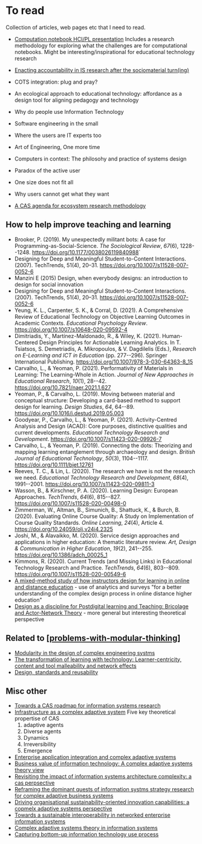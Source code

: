 # To read

Collection of articles, web pages etc that I need to read.

- [Computation notebook HCI/PL presentation](https://onedrive.live.com/view.aspx?resid=23A98B32CC5D3F92!164971&ithint=file%2cpptx&authkey=!AEJf_FUrs2QcomQ)
  Includes a research methodology for exploring what the challenges are for computational notebooks. Might be interesting/inspirational for educational technology research
- [Enacting accountability in IS research after the sociomaterial turn(ing)](https://aisel.aisnet.org/jais/vol21/iss4/10/) 
- COTS integration: plug and pray?
- An ecological approach to educational technology: affordance as a design tool for aligning pedagogy and technology
- Why do people use Information Technology
- Software engineering in the small
- Where the users are IT experts too
- Art of Engineering, One more time
- Computers in context: The philosohy and practice of systems design
- Paradox of the active user
- One size does not fit all
- Why users cannot get what they want

- [A CAS agenda for ecosystem research methodology](https://www-sciencedirect-com.libraryproxy.griffith.edu.au/science/article/pii/S0040162519305505)

## How to help improve teaching and learning

- Brooker, P. (2019). My unexpectedly militant bots: A case for Programming-as-Social-Science. *The Sociological Review*, *67*(6), 1228--1248\. <https://doi.org/10.1177/0038026119840988>`
- Designing for Deep and Meaningful Student-to-Content Interactions. (2007). TechTrends, 51(4), 20–31. https://doi.org/10.1007/s11528-007-0052-6
- Manzini E (2015) Design, when everybody designs: an introduction to design for social innovation
- Designing for Deep and Meaningful Student-to-Content Interactions. (2007). TechTrends, 51(4), 20–31. https://doi.org/10.1007/s11528-007-0052-6
- Yeung, K. L., Carpenter, S. K., & Corral, D. (2021). A Comprehensive Review of Educational Technology on Objective Learning Outcomes in Academic Contexts. *Educational Psychology Review*. <https://doi.org/10.1007/s10648-020-09592-4>
- Dimitriadis, Y., Martínez-Maldonado, R., & Wiley, K. (2021). Human-Centered Design Principles for Actionable Learning Analytics. In T. Tsiatsos, S. Demetriadis, A. Mikropoulos, & V. Dagdilelis (Eds.), *Research on E-Learning and ICT in Education* (pp. 277--296). Springer International Publishing. <https://doi.org/10.1007/978-3-030-64363-8_15>
- Carvalho, L., & Yeoman, P. (2021). Performativity of Materials in Learning: The Learning-Whole in Action. *Journal of New Approaches in Educational Research*, *10*(1), 28--42\. <https://doi.org/10.7821/naer.2021.1.627>
- Yeoman, P., & Carvalho, L. (2019). Moving between material and conceptual structure: Developing a card-based method to support design for learning. *Design Studies*, *64*, 64--89\. <https://doi.org/10.1016/j.destud.2019.05.003>
- Goodyear, P., Carvalho, L., & Yeoman, P. (2021). Activity-Centred Analysis and Design (ACAD): Core purposes, distinctive qualities and current developments. *Educational Technology Research and Development*. <https://doi.org/10.1007/s11423-020-09926-7>
- Carvalho, L., & Yeoman, P. (2019). Connecting the dots: Theorizing and mapping learning entanglement through archaeology and design. *British Journal of Educational Technology*, *50*(3), 1104--1117\. <https://doi.org/10.1111/bjet.12761>
- Reeves, T. C., & Lin, L. (2020). The research we have is not the research we need. *Educational Technology Research and Development*, *68*(4), 1991--2001\. <https://doi.org/10.1007/s11423-020-09811-3>
- Wasson, B., & Kirschner, P. A. (2020). Learning Design: European Approaches. *TechTrends*, *64*(6), 815--827\. <https://doi.org/10.1007/s11528-020-00498-0>
- Zimmerman, W., Altman, B., Simunich, B., Shattuck, K., & Burch, B. (2020). Evaluating Online Course Quality: A Study on Implementation of Course Quality Standards. *Online Learning*, *24*(4), Article 4\. <https://doi.org/10.24059/olj.v24i4.2325>
- Joshi, M., & Alavaikko, M. (2020). Service design approaches and applications in higher education: A thematic literature review. *Art, Design & Communication in Higher Education*, *19*(2), 241--255\. <https://doi.org/10.1386/adch_00025_1>
- Kimmons, R. (2020). Current Trends (and Missing Links) in Educational Technology Research and Practice. *TechTrends*, *64*(6), 803--809\. <https://doi.org/10.1007/s11528-020-00549-6>
- [A mixed-method study of how instructors design for learning in online and distance education](https://learning-analytics.info/index.php/JLA/article/view/6807) - use of analytics and surveys "for a better understanding of the complex design process in online distance higher education"
- [Design as a discipline for Postdigital learning and Teaching: Bricolage and Actor-Network Theory](https://link-springer-com.libraryproxy.griffith.edu.au/article/10.1007/s42438-019-00036-z) - more general but interesting theoretical perspective

## Related to [[problems-with-modular-thinking]]

- [Modularity in the design of complex engineering systms](http://citeseerx.ist.psu.edu/viewdoc/download?doi=10.1.1.466.513&rep=rep1&type=pdf)
- [The transformation of learning with technology: Learner-centricity, content and tool malleability and network effects](https://www-jstor-org.libraryproxy.griffith.edu.au/stable/44429655?seq=1#metadata_info_tab_contents)
- [Design, standards and reusability](http://www.downes.ca/cgi-bin/page.cgi?post=54)

## Misc other

- [Towards a CAS roadmap for information systems research](https://eprints.qut.edu.au/111590/)
- [Infrastructure as a complex adaptive system](https://www.hindawi.com/journals/complexity/2018/3427826/)
  Five key theoretical propertise of CAS
  1. adaptive agents
  2. Diverse agents
  3. Dynamics
  4. Irreversibility
  5. Emergence
- [Enterprise application integration and complex adaptive systems](https://dl-acm-org.libraryproxy.griffith.edu.au/doi/fullHtml/10.1145/570907.570932)
- [Business value of information technology: A complex adaptive systems theory view](https://eprints.qut.edu.au/132323/)
- [Revisiting the impact of information systems architecture complexity: a cas perpsective](https://www.alexandria.unisg.ch/252518/)
- [Reframing the dominant quests of information systms strategy research for complex adaptive business systems](https://pubsonline-informs-org.libraryproxy.griffith.edu.au/doi/abs/10.1287/isre.1100.0317)
- [Driving organisational sustainability-oriented innovation capabilities: a copmelx adaptive systems perspective](https://www-sciencedirect-com.libraryproxy.griffith.edu.au/science/article/pii/S1877343517300295)
- [Towards a sustainable interoperability in networked enterprise information systems](https://www-sciencedirect-com.libraryproxy.griffith.edu.au/science/article/pii/S0166361515300191)
- [Complex adaptive systems theory in information systems](https://eprints.qut.edu.au/111589/)
- [Capturing bottom-up information technology use process](https://www-jstor-org.libraryproxy.griffith.edu.au/stable/23044054)


[//begin]: # "Autogenerated link references for markdown compatibility"
[problems-with-modular-thinking]: ../sense/loose/problems-with-modular-thinking "Problems with Modular Thinking"
[//end]: # "Autogenerated link references"